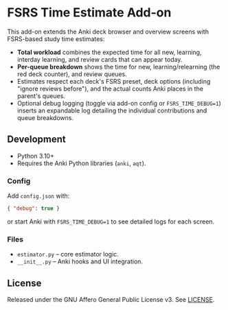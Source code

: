 # FSRS Time Estimate Add-on

This add-on extends the Anki deck browser and overview screens with
FSRS-based study time estimates:

- **Total workload** combines the expected time for all new, learning,
  interday learning, and review cards that can appear today.
- **Per-queue breakdown** shows the time for new, learning/relearning (the
  red deck counter), and review queues.
- Estimates respect each deck's FSRS preset, deck options (including
  "ignore reviews before"), and the actual counts Anki places in the
  parent's queues.
- Optional debug logging (toggle via add-on config or
  `FSRS_TIME_DEBUG=1`) inserts an expandable log detailing the
  individual contributions and queue breakdowns.

## Development

- Python 3.10+
- Requires the Anki Python libraries (`anki`, `aqt`).

### Config

Add `config.json` with:

```json
{ "debug": true }
```

or start Anki with `FSRS_TIME_DEBUG=1` to see detailed logs for each
screen.

### Files

- `estimator.py` – core estimator logic.
- `__init__.py` – Anki hooks and UI integration.

## License

Released under the GNU Affero General Public License v3. See
[LICENSE](LICENSE).
